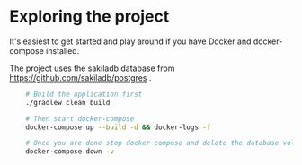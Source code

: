 # Exploring the project

It's easiest to get started and play around if you have Docker and docker-compose installed.

The project uses the sakiladb database from https://github.com/sakiladb/postgres .

```sh
    # Build the application first
    ./gradlew clean build

    # Then start docker-compose
    docker-compose up --build -d && docker-logs -f

    # Once you are done stop docker compose and delete the database volumes
    docker-compose down -v
```